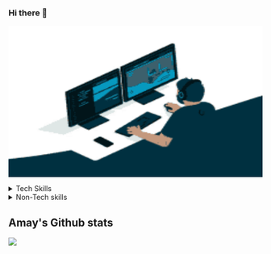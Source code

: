 ### Hi there 👋

<!--
**Annoyshah/Annoyshah** is a ✨ _special_ ✨ repository because its `README.md` (this file) appears on your GitHub profile.

Here are some ideas to get you started:

- 🔭 I’m currently working on Devops and Back-end Developtment
- 🌱 I’m currently pursuing B.tech from Indian Institute of Information Technology Bhopal 
- 👯 I’m looking to collaborate on ...
- 🤔 I’m looking for help with DevOps
- 💬 Ask me about JavaScript , Node.js , Mongodb
- 📫 How to reach me:Email-id : shahamay646@gmail.com
- 😄 Pronouns: 
- ⚡ Fun fact:
-->

<span ><img src="coding.gif" align ="center" height="300px" width="800px"></span>
<details>
<summary align="left">Tech Skills</summary>
<br>
  Front-End : HTML , CSS , Javascript
<br>
  Back-End : Node.js , Express.js , MongoDB , Mongoose
<br>
  C
<br>
  C++
<br>
  Python
<br>
   Basic Knowledge of Docker , Kubernetes , AWS EC2 Management Console , Networking
</details>
<details>
<summary>Non-Tech skills</summary>
<br>
Leadership Ability
<br>
Communication Skills
</details>
<h2><b>Amay's Github stats</b></h2>
<img src ="https://github-readme-stats.vercel.app/api?username=Annoyshah">


